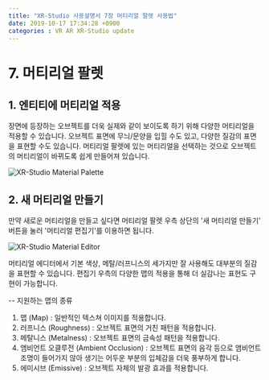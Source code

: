 ```yaml
---
title: "XR-Studio 사용설명서 7장 머티리얼 팔렛 사용법"
date: 2019-10-17 17:34:28 +0900
categories : VR AR XR-Studio update
---
```


# 7. 머티리얼 팔렛

## 1. 엔티티에 머티리얼 적용
장면에 등장하는 오브젝트를 더욱 실제와 같이 보이도록 하기 위해 다양한 머티리얼을 적용할 수 있습니다. 
오브젝트 표면에 무늬/문양을 입힐 수도 있고, 다양한 질감의 표면을 표현할 수도 있습니다. 
머티리얼 팔렛에 있는 머티리얼을 선택하는 것으로 오브젝트의 머티리얼이 바뀌도록 쉽게 만들어져 있습니다.

![XR-Studio Material Palette](https://xr-studio.github.io/resources/2019-10-17/xr-studio-material.png)

## 2. 새 머티리얼 만들기
만약 새로운 머티리얼을 만들고 싶다면 머티리얼 팔렛 우측 상단의 '새 머티리얼 만들기' 버튼을 눌러 '머티리얼 편집기'를 이용하면 됩니다.

![XR-Studio Material Editor](https://xr-studio.github.io/resources/xr-studio-material-editor.png)

머티리얼 에디터에서 기본 색상, 메탈/러프니스의 세가지만 잘 사용해도 대부분의 질감을 표현할 수 있습니다. 
편집기 우측의 다양한 맵의 적용을 통해 더 실감나는 표현도 구현이 가능합니다. 

-- 지원하는 맵의 종류
1. 맵 (Map) : 일반적인 텍스쳐 이미지를 적용합니다.
2. 러프니스 (Roughness) : 오브젝트 표면의 거친 패턴을 적용합니다.
3. 메탈니스 (Metalness) : 오브젝트 표면의 금속성 패턴을 적용합니다.
4. 앰비언트 오클루전 (Ambient Occlusion) : 오브젝트 표면의 음각 등으로 앰비언트 조명이 들어가지 않아 생기는 어두운 부분의 입체감을 더욱 풍부하게 합니다. 
5. 에미시브 (Emissive) : 오브젝트 자체의 발광 효과를 적용합니다.

